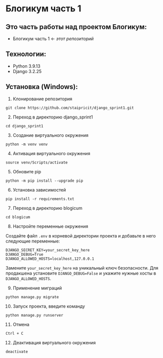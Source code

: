 # Блогикум часть 1

## Это часть работы над проектом Блогикум:

- Блогикум часть 1 ← _этот репозиторий_

## Технологии:

- Python 3.9.13
- Django 3.2.25

## Установка (Windows):

1. Клонирование репозитория

```
git clone https://github.com/staipricit/django_sprint1.git
```

2. Переход в директорию django_sprint1

```
cd django_sprint1
```

3. Создание виртуального окружения

```
python -m venv venv
```

4. Активация виртуального окружения

```
source venv/Scripts/activate
```

5. Обновите pip

```
python -m pip install --upgrade pip
```

6. Установка зависимостей

```
pip install -r requirements.txt
```

7. Переход в директорию blogicum

```
cd blogicum
```

8. Настройте переменные окружения

Создайте файл `.env` в корневой директории проекта и добавьте в него следующие переменные:

```
DJANGO_SECRET_KEY=your_secret_key_here
DJANGO_DEBUG=True
DJANGO_ALLOWED_HOSTS=localhost,127.0.0.1
```

Замените `your_secret_key_here` на уникальный ключ безопасности. Для продакшена установите `DJANGO_DEBUG=False` и укажите нужные хосты в `DJANGO_ALLOWED_HOSTS`.

9. Применение миграций

```
python manage.py migrate
```

10. Запуск проекта, введите команду

```
python manage.py runserver
```

11. Отмена

```
Ctrl + C
```

12. Деактивация виртуального окружения

```
deactivate
```
